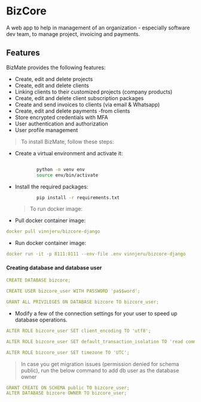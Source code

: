 # BizCore

A web app to help in management of an organization - especially software dev team, to manage project, invoicing and payments.

## Features

BizMate provides the following features:

- Create, edit and delete projects
- Create, edit and delete clients
- Linking clients to their customized projects (company products)
- Create, edit and delete client subscription packages
- Create and send invoices to clients (via email & Whatsapp)
- Create, edit and delete payments -from clients
- Store encrypted credentials with MFA
- User authentication and authorization
- User profile management

> To install BizMate, follow these steps:

- Create a virtual environment and activate it:

  ```bash

          python -m venv env
          source env/bin/activate
  ```

- Install the required packages:
  ```bash
          pip install -r requirements.txt
  ```
  > To run docker image:
- Pull docker container image:

```yaml
docker pull vinnjeru/bizcore-django
```

- Run docker container image:

```yaml
docker run -it -p 8111:8111 --env-file .env vinnjeru/bizcore-django
```

#### Creating database and database user

```yaml
CREATE DATABASE bizcore;

CREATE USER bizcore_user WITH PASSWORD 'pa$$word';

GRANT ALL PRIVILEGES ON DATABASE bizcore TO bizcore_user;
```

- Modify a few of the connection settings for your user to speed up database operations.

```yaml
ALTER ROLE bizcore_user SET client_encoding TO 'utf8';

ALTER ROLE bizcore_user SET default_transaction_isolation TO 'read committed';

ALTER ROLE bizcore_user SET timezone TO 'UTC';
```

> In case you get migration issues (permission denied for schema public), run the below command to add db user as the database owner

```yaml
GRANT CREATE ON SCHEMA public TO bizcore_user;
ALTER DATABASE bizcore OWNER TO bizcore_user;
```
